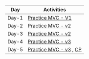 | Day | Activities |
|------|-----------|
| Day-1 | [Practice MVC - V1](https://github.com/ali-azgar-rakib/Practice-MVC-Pattern-With-PHP/tree/d1/src)|
| Day-2 | [Practice MVC - v2](https://github.com/ali-azgar-rakib/Practice-MVC-Pattern-With-PHP/tree/v2)|
|Day-3 | [Practice MVC - v2](https://github.com/ali-azgar-rakib/Practice-MVC-Pattern-With-PHP/tree/v2)|
| Day-4 | [Practice MVC - v3](https://github.com/ali-azgar-rakib/Practice-MVC-Pattern-With-PHP/tree/v3)|
| Day-5 | [Practice MVC - v3](https://github.com/ali-azgar-rakib/Practice-MVC-Pattern-With-PHP/tree/v3) , [CP](https://github.com/ali-azgar-rakib/CP-on-Beecrowd-using-PHP/tree/master/solves_problem/day_1)|
